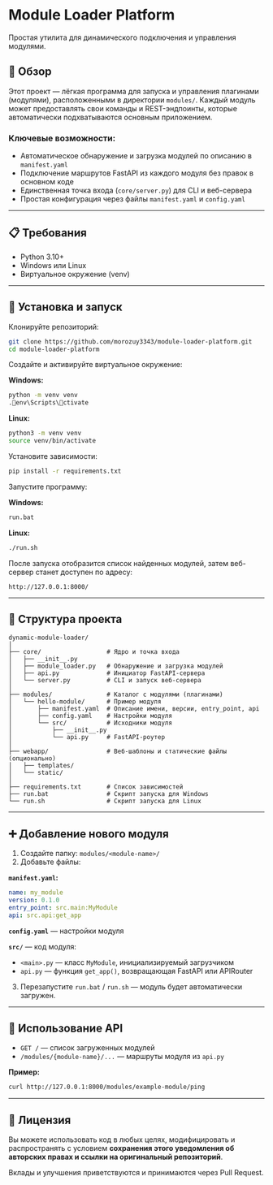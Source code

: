 # Module Loader Platform

Простая утилита для динамического подключения и управления модулями.

## 🔎 Обзор

Этот проект — лёгкая программа для запуска и управления плагинами (модулями), расположенными в директории `modules/`. Каждый модуль может предоставлять свои команды и REST-эндпоинты, которые автоматически подхватываются основным приложением.

### Ключевые возможности:

- Автоматическое обнаружение и загрузка модулей по описанию в `manifest.yaml`
- Подключение маршрутов FastAPI из каждого модуля без правок в основном коде
- Единственная точка входа (`core/server.py`) для CLI и веб-сервера
- Простая конфигурация через файлы `manifest.yaml` и `config.yaml`

---

## 📋 Требования

- Python 3.10+
- Windows или Linux
- Виртуальное окружение (venv)

---

## 🚀 Установка и запуск

Клонируйте репозиторий:

```bash
git clone https://github.com/morozuy3343/module-loader-platform.git
cd module-loader-platform
```

Создайте и активируйте виртуальное окружение:

**Windows:**

```bash
python -m venv venv
.env\Scripts\ctivate
```

**Linux:**

```bash
python3 -m venv venv
source venv/bin/activate
```

Установите зависимости:

```bash
pip install -r requirements.txt
```

Запустите программу:

**Windows:**

```bash
run.bat
```

**Linux:**

```bash
./run.sh
```

После запуска отобразится список найденных модулей, затем веб-сервер станет доступен по адресу:

```
http://127.0.0.1:8000/
```

---

## 📁 Структура проекта

```
dynamic-module-loader/
│
├── core/                  # Ядро и точка входа
│   ├── __init__.py
│   ├── module_loader.py   # Обнаружение и загрузка модулей
│   ├── api.py             # Инициатор FastAPI-сервера
│   └── server.py          # CLI и запуск веб-сервера
│
├── modules/               # Каталог с модулями (плагинами)
│   └── hello-module/      # Пример модуля
│       ├── manifest.yaml  # Описание имени, версии, entry_point, api
│       ├── config.yaml    # Настройки модуля
│       └── src/           # Исходники модуля
│           ├── __init__.py
│           └── api.py     # FastAPI-роутер
│
├── webapp/                # Веб-шаблоны и статические файлы (опционально)
│   ├── templates/
│   └── static/
│
├── requirements.txt       # Список зависимостей
├── run.bat                # Скрипт запуска для Windows
└── run.sh                 # Скрипт запуска для Linux
```

---

## ➕ Добавление нового модуля

1. Создайте папку: `modules/<module-name>/`
2. Добавьте файлы:

**`manifest.yaml`:**
```yaml
name: my_module
version: 0.1.0
entry_point: src.main:MyModule
api: src.api:get_app
```

**`config.yaml`** — настройки модуля

**`src/`** — код модуля:
- `<main>.py` — класс `MyModule`, инициализируемый загрузчиком
- `api.py` — функция `get_app()`, возвращающая FastAPI или APIRouter

3. Перезапустите `run.bat` / `run.sh` — модуль будет автоматически загружен.

---

## 📡 Использование API

- `GET /` — список загруженных модулей
- `/modules/{module-name}/...` — маршруты модуля из `api.py`

**Пример:**

```bash
curl http://127.0.0.1:8000/modules/example-module/ping
```

---

## 📜 Лицензия

Вы можете использовать код в любых целях, модифицировать и распространять с условием **сохранения этого уведомления об авторских правах и ссылки на оригинальный репозиторий**.

Вклады и улучшения приветствуются и принимаются через Pull Request.
